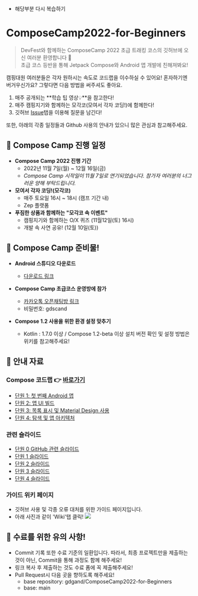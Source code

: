 * 해당부분 다시 복습하기
# ComposeCamp2022-for-Beginners
> DevFest와 함께하는 ComposeCamp 2022 초급 트래킹 코스의 깃허브에 오신 여러분 환영합니다 🎉  
초급 코스 등반을 통해 Jetpack Compose와 Android 앱 개발에 친해져봐요!

캠핑대원 여러분들은 각자 원하시는 속도로 코드랩을 이수하실 수 있어요!
혼자하기엔 버거우신가요? 그렇다면 다음 방법을 써주셔도 좋아요.

1. 매주 공개되는 **학습 팁 영상💡**을 참고한다!
2. 매주 캠핑지기와 함께하는 모각코(모여서 각자 코딩!)에 함께한다!
3. 깃허브 [Issue](https://github.com/gdgand/ComposeCamp2022-for-Beginners/issues)탭을 이용해 질문을 남긴다!



또한, 아래의 각종 일정들과 Github 사용의 안내가 있으니 많은 관심과 참고해주세요.



## 📅 Compose Camp 진행 일정
- **Compose Camp 2022 진행 기간**
    - 2022년 11월 7일(월) ~ 12월 16일(금)
    - _Compose Camp 시작일이 11월 7일로 연기되었습니다. 참가자 여러분의 너그러운 양해 부탁드립니다._
- **모여서 각자 코딩!(모각코)**
    - 매주 토요일 16시 ~ 18시 (캠프 기간 내)
    - Zep 플랫폼
- **푸짐한 상품과 함께하는 "모각코 속 이벤트"**
    - 캠핑지기와 함께하는 O/X 퀴즈 (11월12일(토) 16시)
    - 개발 속 사연 공유! (12월 10일(토))

## 📸 Compose Camp 준비물!

- **Android 스튜디오 다운로드**
    - [다운로드 링크](https://www.google.com/search?q=%EC%95%88%EB%93%9C%EB%A1%9C%EC%9D%B4%EB%93%9C+%EC%8A%A4%ED%8A%9C%EB%94%94%EC%98%A4&oq=%EC%95%88%EB%93%9C%EB%A1%9C%EC%9D%B4%EB%93%9C+%EC%8A%A4%ED%8A%9C%EB%94%94%EC%98%A4&aqs=chrome..69i57j69i59j0i131i433i512j0i512l4j69i61.1897j0j4&sourceid=chrome&ie=UTF-8)

- **Compose Camp 초급코스 운영방에 참가**
    - [카카오톡 오픈채팅방 링크](https://open.kakao.com/o/g1drN5Ie)
    - 비밀번호: gdscand

- **Compose 1.2 사용을 위한 환경 설정 맞추기**
    - Kotlin : 1.7.0 이상 / Compose 1.2-beta 이상 설치
버전 확인 및 설정 방법은 위키를 참고해주세요!


## 📗 안내 자료
### Compose 코드랩 👉 [바로가기](https://developer.android.com/courses/android-basics-compose/course)
- [단원 1: 첫 번째 Android 앱](https://developer.android.com/courses/android-basics-compose/unit-1)
- [단원 2: 앱 UI 빌드](https://developer.android.com/courses/android-basics-compose/unit-2)
- [단원 3: 목록 표시 및 Material Design 사용](https://developer.android.com/courses/android-basics-compose/unit-3)
- [단원 4: 탐색 및 앱 아키텍처](https://developer.android.com/courses/android-basics-compose/unit-4)

### 관련 슬라이드
- [단원 0 GitHub 관련 슬라이드](https://speakerdeck.com/kodaeun/devfest-2022-compose-camp-unit-0)
- [단원 1 슬라이드](https://speakerdeck.com/dogdduddy/compose-camp-beginner-unit1)
- [단원 2 슬라이드](https://speakerdeck.com/treejin/compose-camp-2022-bigineo-teuraeg-danweon-2-aeb-ui-bildeu)
- [단원 3 슬라이드](https://speakerdeck.com/yeoncheong/devfest-2022-compose-camp-unit-3)
- [단원 4 슬라이드](https://speakerdeck.com/jaesungleee/devfest-2022-compose-camp-unit-4)

### 가이드 위키 페이지
- 깃허브 사용 및 각종 오류 대처를 위한 가이드 페이지입니다.
- 아래 사진과 같이 'Wiki'탭 클릭!
![](https://i.imgur.com/hJvdRea.png)


## 📌 수료를 위한 유의 사항!
- Commit 기록 또한 수료 기준의 일환입니다. 따라서, 최종 프로젝트만을 제출하는 것이 아닌, Commit을 통해 과정도 함께 해주세요!
- 링크 복사 후 제출하는 것도 수료 폼에 꼭 제출해주세요!
- Pull Request시 다음 곳을 향하도록 해주세요!
    - base repository: gdgand/ComposeCamp2022-for-Beginners
    - base: main

